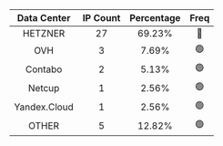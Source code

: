 | Data Center | IP Count | Percentage | Freq |
|:------------:|:--------:|:-----------:|:-----:|
| HETZNER | 27 | 69.23% | 🔴 |
| OVH | 3 | 7.69% | 🟢 |
| Contabo | 2 | 5.13% | 🟢 |
| Netcup | 1 | 2.56% | 🟢 |
| Yandex.Cloud | 1 | 2.56% | 🟢 |
| OTHER | 5 | 12.82% | 🟢 |